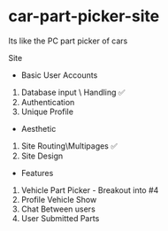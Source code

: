 # car-part-picker-site
Its like the PC part picker of cars

Site

- Basic User Accounts
1. Database input \ Handling ✅
2. Authentication 
3. Unique Profile

- Aesthetic
1. Site Routing\Multipages ✅
2. Site Design 

- Features
1. Vehicle Part Picker - Breakout into #4 
2. Profile Vehicle Show 
3. Chat Between users
4. User Submitted Parts


